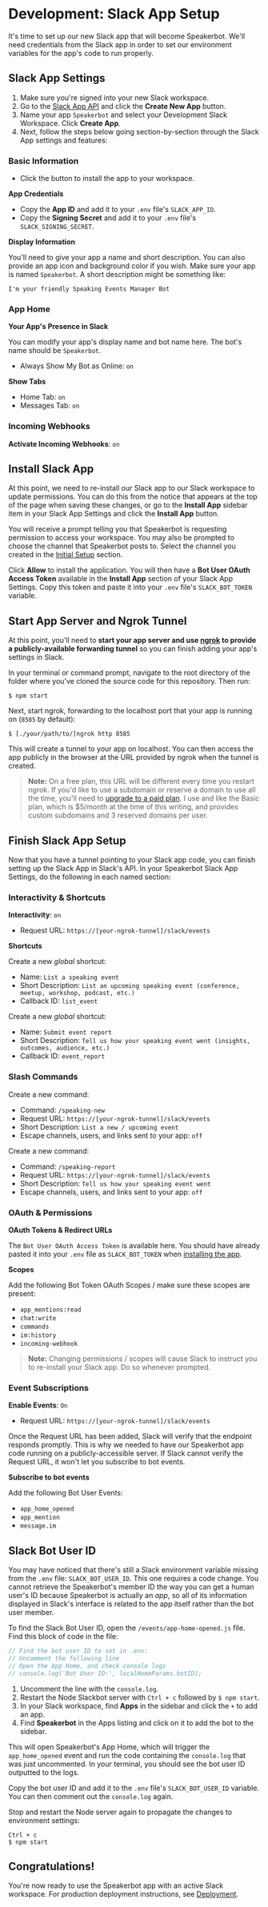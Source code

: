 # Development: Slack App Setup

It's time to set up our new Slack app that will become Speakerbot. We'll need credentials from the Slack app in order to set our environment variables for the app's code to run properly.

## Slack App Settings

1. Make sure you're signed into your new Slack workspace.
2. Go to the [Slack App API](https://api.slack.com/apps) and click the **Create New App** button.
3. Name your app `Speakerbot` and select your Development Slack Workspace. Click **Create App**.
4. Next, follow the steps below going section-by-section through the Slack App settings and features:

### Basic Information

* Click the button to install the app to your workspace.

**App Credentials**

* Copy the **App ID** and add it to your `.env` file's `SLACK_APP_ID`.
* Copy the **Signing Secret** and add it to your `.env` file's `SLACK_SIGNING_SECRET`.

**Display Information**

You'll need to give your app a name and short description. You can also provide an app icon and background color if you wish. Make sure your app is named `Speakerbot`. A short description might be something like:

```
I'm your friendly Speaking Events Manager Bot
```

### App Home

**Your App's Presence in Slack**

You can modify your app's display name and bot name here. The bot's name should be `Speakerbot`.

* Always Show My Bot as Online: `on`

**Show Tabs**

* Home Tab: `on`
* Messages Tab: `on`

### Incoming Webhooks

**Activate Incoming Webhooks**: `on`

## Install Slack App

At this point, we need to re-install our Slack app to our Slack workspace to update permissions. You can do this from the notice that appears at the top of the page when saving these changes, or go to the **Install App** sidebar item in your Slack App Settings and click the **Install App** button.

You will receive a prompt telling you that Speakerbot is requesting permission to access your workspace. You may also be prompted to choose the channel that Speakerbot posts to. Select the channel you created in the [Initial Setup](development.md#initial-setup) section.

Click **Allow** to install the application. You will then have a **Bot User OAuth Access Token** available in the **Install App** section of your Slack App Settings. Copy this token and paste it into your `.env` file's `SLACK_BOT_TOKEN` variable.

## Start App Server and Ngrok Tunnel

At this point, you'll need to **start your app server and use [ngrok](https://ngrok.com) to provide a publicly-available forwarding tunnel** so you can finish adding your app's settings in Slack.

In your terminal or command prompt, navigate to the root directory of the folder where you've cloned the source code for this repository. Then run:

```
$ npm start
```

Next, start ngrok, forwarding to the localhost port that your app is running on (`8585` by default):

```
$ [./your/path/to/]ngrok http 8585
```

This will create a tunnel to your app on localhost. You can then access the app publicly in the browser at the URL provided by ngrok when the tunnel is created.

> **Note:** On a free plan, this URL will be different every time you restart ngrok. If you'd like to use a subdomain or reserve a domain to use all the time, you'll need to [upgrade to a paid plan](https://ngrok.com/pricing). I use and like the Basic plan, which is $5/month at the time of this writing, and provides custom subdomains and 3 reserved domains per user.

## Finish Slack App Setup

Now that you have a tunnel pointing to your Slack app code, you can finish setting up the Slack App in Slack's API. In your Speakerbot Slack App Settings, do the following in each named section:

### Interactivity & Shortcuts

**Interactivity**: `on`

* Request URL: `https://[your-ngrok-tunnel]/slack/events`

**Shortcuts**

Create a new _global_ shortcut:

* Name: `List a speaking event`
* Short Description: `List an upcoming speaking event (conference, meetup, workshop, podcast, etc.)`
* Callback ID: `list_event`

Create a new _global_ shortcut:

* Name: `Submit event report`
* Short Description: `Tell us how your speaking event went (insights, outcomes, audience, etc.)`
* Callback ID: `event_report`

### Slash Commands

Create a new command:

* Command: `/speaking-new`
* Request URL: `https://[your-ngrok-tunnel]/slack/events`
* Short Description: `List a new / upcoming event`
* Escape channels, users, and links sent to your app: `off`

Create a new command:

* Command: `/speaking-report`
* Request URL: `https://[your-ngrok-tunnel]/slack/events`
* Short Description: `Tell us how your speaking event went`
* Escape channels, users, and links sent to your app: `off`

### OAuth & Permissions

**OAuth Tokens & Redirect URLs**

The `Bot User OAuth Access Token` is available here. You should have already pasted it into your `.env` file as `SLACK_BOT_TOKEN` when [installing the app](#install-slack-app).

**Scopes**

Add the following Bot Token OAuth Scopes / make sure these scopes are present:

* `app_mentions:read`
* `chat:write`
* `commands`
* `im:history`
* `incoming-webhook`

> **Note:** Changing permissions / scopes will cause Slack to instruct you to re-install your Slack app. Do so whenever prompted.

### Event Subscriptions

**Enable Events**: `On`

* Request URL: `https://[your-ngrok-tunnel]/slack/events`

Once the Request URL has been added, Slack will verify that the endpoint responds promptly. This is why we needed to have our Speakerbot app code running on a publicly-accessible server. If Slack cannot verify the Request URL, it won't let you subscribe to bot events.

**Subscribe to bot events**

Add the following Bot User Events:

* `app_home_opened`
* `app_mention`
* `message.im`

## Slack Bot User ID

You may have noticed that there's still a Slack environment variable missing from the `.env` file: `SLACK_BOT_USER_ID`. This one requires a code change. You cannot retrieve the Speakerbot's member ID the way you can get a human user's ID because Speakerbot is actually an _app_, so all of its information displayed in Slack's interface is related to the app itself rather than the bot user member.

To find the Slack Bot User ID, open the `/events/app-home-opened.js` file. Find this block of code in the file:

```js
// Find the bot user ID to set in .env:
// Uncomment the following line
// Open the App Home, and check console logs
// console.log('Bot User ID:', localHomeParams.botID);
```

1. Uncomment the line with the `console.log`.
2. Restart the Node Slackbot server with `Ctrl + c` followed by `$ npm start`.
3. In your Slack workspace, find **Apps** in the sidebar and click the `+` to add an app.
4. Find **Speakerbot** in the Apps listing and click on it to add the bot to the sidebar.

This will open Speakerbot's App Home, which will trigger the `app_home_opened` event and run the code containing the `console.log` that was just uncommented. In your terminal, you should see the bot user ID outputted to the logs.

Copy the bot user ID and add it to the `.env` file's `SLACK_BOT_USER_ID` variable. You can then comment out the `console.log` again.

Stop and restart the Node server again to propagate the changes to environment settings:

```
Ctrl + c
$ npm start
```

## Congratulations!

You're now ready to use the Speakerbot app with an active Slack workspace. For production deployment instructions, see [Deployment](deployment.md).